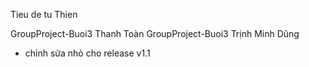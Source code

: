 Tieu de tu Thien

GroupProject-Buoi3
Thanh Toàn
GroupProject-Buoi3 Trịnh Minh Dũng

- chỉnh sửa nhỏ cho release v1.1
